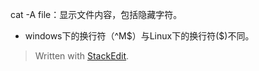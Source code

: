 cat -A file：显示文件内容，包括隐藏字符。
- windows下的换行符（^M\$）与Linux下的换行符(\$)不同。


> Written with [StackEdit](https://stackedit.io/).
<!--stackedit_data:
eyJoaXN0b3J5IjpbNzIyNjc3MzI0XX0=
-->